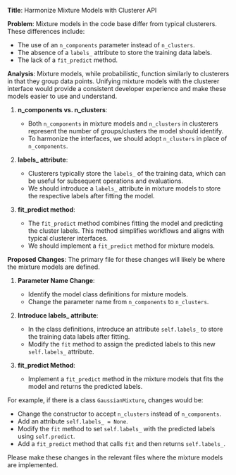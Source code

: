 **Title**: Harmonize Mixture Models with Clusterer API

**Problem**: Mixture models in the code base differ from typical clusterers. These differences include:
- The use of an `n_components` parameter instead of `n_clusters`.
- The absence of a `labels_` attribute to store the training data labels.
- The lack of a `fit_predict` method.

**Analysis**:
Mixture models, while probabilistic, function similarly to clusterers in that they group data points. Unifying mixture models with the clusterer interface would provide a consistent developer experience and make these models easier to use and understand.

1. **n_components vs. n_clusters**:
    - Both `n_components` in mixture models and `n_clusters` in clusterers represent the number of groups/clusters the model should identify.
    - To harmonize the interfaces, we should adopt `n_clusters` in place of `n_components`.

2. **labels_ attribute**:
    - Clusterers typically store the `labels_` of the training data, which can be useful for subsequent operations and evaluations.
    - We should introduce a `labels_` attribute in mixture models to store the respective labels after fitting the model.

3. **fit_predict method**:
    - The `fit_predict` method combines fitting the model and predicting the cluster labels. This method simplifies workflows and aligns with typical clusterer interfaces.
    - We should implement a `fit_predict` method for mixture models.

**Proposed Changes**:
The primary file for these changes will likely be where the mixture models are defined.

1. **Parameter Name Change**:
   - Identify the model class definitions for mixture models.
   - Change the parameter name from `n_components` to `n_clusters`.

2. **Introduce labels_ attribute**:
   - In the class definitions, introduce an attribute `self.labels_` to store the training data labels after fitting.
   - Modify the `fit` method to assign the predicted labels to this new `self.labels_` attribute.

3. **fit_predict Method**:
   - Implement a `fit_predict` method in the mixture models that fits the model and returns the predicted labels.

For example, if there is a class `GaussianMixture`, changes would be:

- Change the constructor to accept `n_clusters` instead of `n_components`.
- Add an attribute `self.labels_ = None`.
- Modify the `fit` method to set `self.labels_` with the predicted labels using `self.predict`.
- Add a `fit_predict` method that calls `fit` and then returns `self.labels_`.

Please make these changes in the relevant files where the mixture models are implemented.